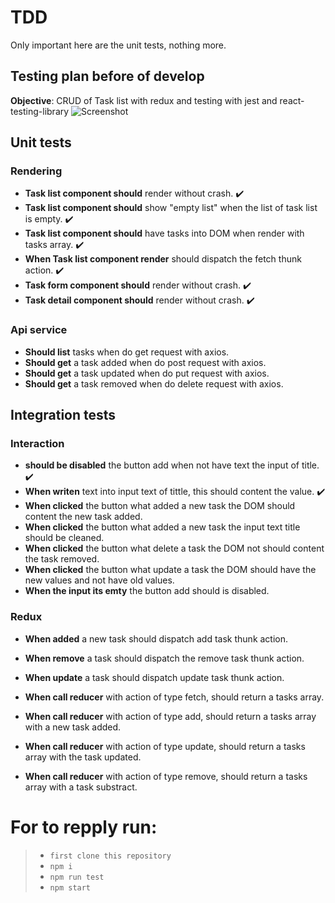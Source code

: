 # TDD
Only important here are the unit tests, nothing more.

## Testing plan before of develop

**Objective**: CRUD of Task list with redux and testing with jest and react-testing-library
![Screenshot]()

## Unit tests
### Rendering
- **Task list component should** render without crash. :heavy_check_mark:
- **Task list component should** show "empty list" when the list of task list is empty. :heavy_check_mark:
- **Task list component should** have tasks into DOM when render with tasks array. :heavy_check_mark:
- **When Task list component render** should dispatch the fetch thunk action. :heavy_check_mark:
- **Task form component should** render without crash. :heavy_check_mark:
- **Task detail component should** render without crash. :heavy_check_mark:

### Api service
- **Should list** tasks when do get request with axios.
- **Should get** a task added when do post request with axios.
- **Should get** a task updated when do put request with axios.
- **Should get** a task removed when do delete request with axios.

## Integration tests
### Interaction
- **should be disabled** the button add when not have text the input of title. :heavy_check_mark:
- **When writen** text into input text of tittle, this should content the value. :heavy_check_mark:
- **When clicked** the button what added a new task the DOM should content the new task added.
- **When clicked** the button what added a new task the input text title should be cleaned.
- **When clicked** the button what delete a task the DOM not should content the task removed.
- **When clicked** the button what update a task the DOM should have the new values and not have old values.
- **When the input its emty** the button add should is disabled.


### Redux
- **When added** a new task should dispatch add task thunk action.
- **When remove** a task should dispatch the remove task thunk action.
- **When update** a task should dispatch update task thunk action.

- **When call reducer** with action of type fetch, should return a tasks array.
- **When call reducer** with action of type add, should return a tasks array with a new task added.
- **When call reducer** with action of type update, should return a tasks array with the task updated.
- **When call reducer** with action of type remove, should return a tasks array with a task substract.

# For to repply  run:
> - `first clone this repository`
> - `npm i`
> - `npm run test`
> - `npm start`
